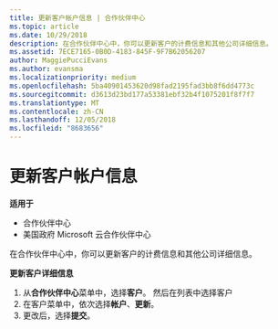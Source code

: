 ```yaml
---
title: 更新客户帐户信息 | 合作伙伴中心
ms.topic: article
ms.date: 10/29/2018
description: 在合作伙伴中心中，你可以更新客户的计费信息和其他公司详细信息。
ms.assetid: 7ECE7165-0B0D-4183-845F-9F7B62056207
author: MaggiePucciEvans
ms.author: evansma
ms.localizationpriority: medium
ms.openlocfilehash: 5ba40901453620d98fad2195fad3bb8f6dd4773c
ms.sourcegitcommit: d3613d23bd177a53381ebf32b4f1075201f8f7f7
ms.translationtype: MT
ms.contentlocale: zh-CN
ms.lasthandoff: 12/05/2018
ms.locfileid: "8683656"
---
```

# <a name="update-customer-account-info"></a>更新客户帐户信息

**适用于**

-  合作伙伴中心
-  美国政府 Microsoft 云合作伙伴中心


在合作伙伴中心中，你可以更新客户的计费信息和其他公司详细信息。

**更新客户详细信息**

1.  从**合作伙伴中心**菜单中，选择**客户**。 然后在列表中选择客户
2.  在客户菜单中，依次选择**帐户**、**更新**。
3.  更改后，选择**提交**。

 

 



